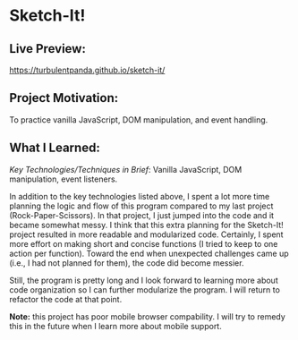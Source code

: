# Sketch-It!

## Live Preview:
https://turbulentpanda.github.io/sketch-it/

## Project Motivation:
To practice vanilla JavaScript, DOM manipulation, and event handling.

## What I Learned:
*Key Technologies/Techniques in Brief*: Vanilla JavaScript, DOM manipulation, event listeners.

In addition to the key technologies listed above, I spent a lot more time planning the logic
and flow of this program compared to my last project (Rock-Paper-Scissors). In that project,
I just jumped into the code and it became somewhat messy. I think that this extra planning 
for the Sketch-It! project resulted in more readable and modularized code. Certainly,
I spent more effort on making short and concise functions (I tried to keep to one action
per function). Toward the end when unexpected challenges came up (i.e., I had not planned 
for them), the code did become messier.

Still, the program is pretty long and I look forward to learning more about code organization
so I can further modularize the program. I will return to refactor the code at that point.

**Note:** this project has poor mobile browser compability. I will try to remedy this in the
future when I learn more about mobile support.
